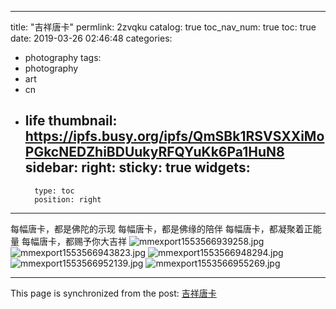 
---
title: "吉祥唐卡"
permlink: 2zvqku
catalog: true
toc_nav_num: true
toc: true
date: 2019-03-26 02:46:48
categories:
- photography
tags:
- photography
- art
- cn
- life
thumbnail: https://ipfs.busy.org/ipfs/QmSBk1RSVSXXiMoPGkcNEDZhiBDUukyRFQYuKk6Pa1HuN8
sidebar:
    right:
        sticky: true
widgets:
    -
        type: toc
        position: right
---


每幅唐卡，都是佛陀的示现
每幅唐卡，都是佛缘的陪伴
每幅唐卡，都凝聚着正能量
每幅唐卡，都赐予你大吉祥
![mmexport1553566939258.jpg](https://ipfs.busy.org/ipfs/QmSBk1RSVSXXiMoPGkcNEDZhiBDUukyRFQYuKk6Pa1HuN8)
![mmexport1553566943823.jpg](https://ipfs.busy.org/ipfs/QmUuJWwnS31ia6o9XsqNn42K26tJDnMn3kgypkSovXtECL)
![mmexport1553566948294.jpg](https://ipfs.busy.org/ipfs/QmaW35suoPPW2B6qCP7jLQz8ejxHkrtDmvYAD6VFjvwGT6)
![mmexport1553566952139.jpg](https://ipfs.busy.org/ipfs/QmNhk5BLaZnn2nDGmb5XdhUYZmq3s7SouDciSWKTpyhz71)
![mmexport1553566955269.jpg](https://ipfs.busy.org/ipfs/QmPqqEk11qpuBQGcHJn5GEyHyKdKPB9MnACUvnwt7JopYr)


- - -

This page is synchronized from the post: [吉祥唐卡](https://steemit.com/@andrewma/2zvqku)
